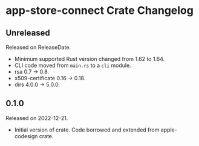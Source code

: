 # app-store-connect Crate Changelog

<!-- next-header -->

## Unreleased

Released on ReleaseDate.

* Minimum supported Rust version changed from 1.62 to 1.64.
* CLI code moved from `main.rs` to a `cli` module.
* rsa 0.7 -> 0.8.
* x509-certificate 0.16 -> 0.18.
* dirs 4.0.0 -> 5.0.0.

## 0.1.0

Released on 2022-12-21.

* Initial version of crate. Code borrowed and extended from apple-codesign crate.
